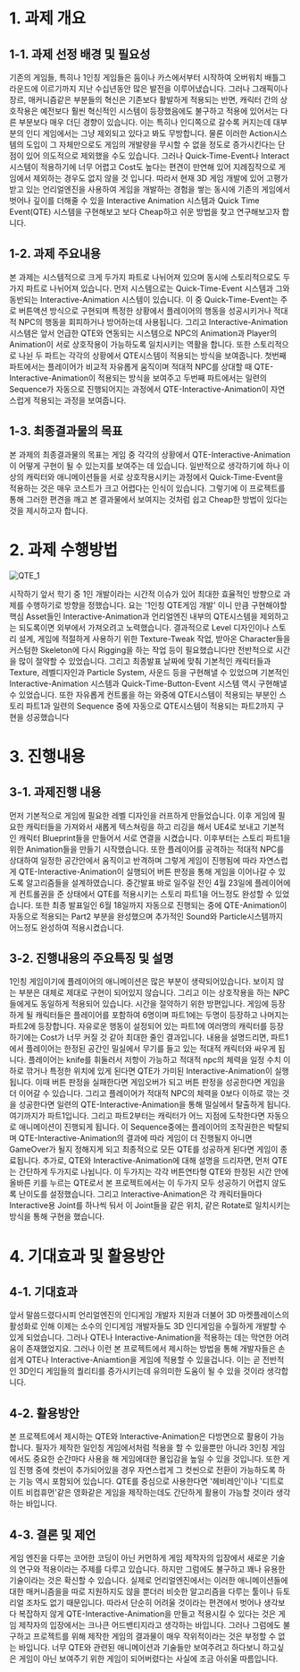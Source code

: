 # 1. 과제 개요
## 1-1. 과제 선정 배경 및 필요성
 기존의 게임들, 특히나 1인칭 게임들은 둠이나 카스에서부터 시작하여 오버워치 배틀그라운드에 이르기까지 지난 수십년동안 많은 발전을 이루어냈습니다. 그러나 그래픽이나 장르, 매커니즘같은 부분들의 혁신은 기존보다 활발하게 적용되는 반면, 캐릭터 간의 상호작용은 예전보다 훨씬 혁신적인 시스템이 등장했음에도 불구하고 적용에 있어서는 다른 부분보다 매우 더딘 경향이 있습니다. 이는 특히나 인디쪽으로 갈수록 커지는데 대부분의 인디 게임에서는 그냥 제외되고 있다고 봐도 무방합니다. 물론 이러한 Action시스템의 도입이 그 자체만으로도 게임의 개발량을 무시할 수 없을 정도로 증가시킨다는 단점이 있어 의도적으로 제외했을 수도 있습니다. 그러나 Quick-Time-Event나 Interact 시스템이 적용하기에 너무 어렵고 Cost도 높다는 편견이 만연해 있어 지례짐작으로 게임에서 제외하는 경우도 없지 않을 것 입니다. 따라서 현재 3D 게임 개발에 있어 고평가 받고 있는 언리얼엔진을 사용하여 게임을 개발하는 경험을 쌓는 동시에 기존의 게임에서 벗어나 깊이를 더해줄 수 있을 Interactive Animation 시스템과 Quick Time Event(QTE) 시스템을 구현해보고 보다 Cheap하고 쉬운 방법을 찾고 연구해보고자 합니다.

## 1-2. 과제 주요내용
 본 과제는 시스템적으로 크게 두가지 파트로 나뉘어져 있으며 동시에 스토리적으로도 두가지 파트로 나뉘어져 있습니다. 먼저 시스템으로는 Quick-Time-Event 시스템과 그와 동반되는 Interactive-Animation 시스템이 있습니다. 이 중 Quick-Time-Event는 주로 버튼액션 방식으로 구현되며 특정한 상황에서 플레이어의 행동을 성공시키거나 적대적 NPC의 행동을 회피하거나 방어하는데 사용됩니다. 그리고 Interactive-Animation 시스템은 앞서 언급한 QTE와 연동되는 시스템으로 NPC의 Animation과 Player의 Animation이 서로 상호작용이 가능하도록 일치시키는 역활을 합니다. 또한 스토리적으로 나뉜 두 파트는 각각의 상황에서 QTE시스템이 적용되는 방식을 보여줍니다. 첫번째 파트에서는 플레이어가 비교적 자유롭게 움직이며 적대적 NPC를 상대할 때 QTE-Interactive-Animation이 적용되는 방식을 보여주고 두번째 파트에서는 일련의 Sequence가 자동으로 진행되어지는 과정에서 QTE-Interactive-Animation이 자연스럽게 적용되는 과정을 보여줍니다. 
  
## 1-3. 최종결과물의 목표
 본 과제의 최종결과물의 목표는 게임 중 각각의 상황에서 QTE-Interactive-Animation이 어떻게 구현이 될 수 있는지를 보여주는 데 있습니다. 일반적으로 생각하기에 하나 이상의 캐릭터와 애니메이션들을 서로 상호작용시키는 과정에서 Quick-Time-Event을 적용하는 것은 매우 코스트가 크고 어렵다는 인식이 있습니다. 그렇기에 이 프로젝트를 통해 그러한 편견을 깨고 본 결과물에서 보여지는 것처럼 쉽고 Cheap한 방법이 있다는 것을 제시하고자 합니다.    

# 2. 과제 수행방법
![QTE_1](https://user-images.githubusercontent.com/38785553/123752448-bfb69a80-d8f3-11eb-8c35-f9455a7cecae.png)

 시작하기 앞서 학기 중 1인 개발이라는 시간적 이슈가 있어 최대한 효율적인 방향으로 과제를 수행하기로 방향을 정했습니다. 요는 '1인칭 QTE게임 개발' 이니 만큼 구현해야할 핵심 Asset들인 Interactive-Animation과 언리얼엔진 내부의 QTE시스템을 제외하고는 되도록이면 외부에서 가져오려고 노력했습니다. 결과적으로 Level 디자인이나 스토리 설계, 게임에 적절하게 사용하기 위한 Texture-Tweak 작업, 받아온 Character들을 커스텀한 Skeleton에 다시 Rigging을 하는 작업 등이 필요했습니다만 전반적으로 시간을 많이 절약할 수 있었습니다. 그리고 최종발표 날짜에 맞춰 기본적인 캐릭터들과 Texture, 레벨디자인과 Particle System, 사운드 등을 구현해낼 수 있었으며 기본적인 Interactive-Animation 시스템과 Quick-Time-Button-Event 시스템 역시 구현해낼 수 있었습니다. 또한 자유롭게 컨트롤을 하는 와중에 QTE시스템이 적용되는 부분인 스토리 파트1과 일련의 Sequence 중에 자동으로 QTE시스템이 적용되는 파트2까지 구현을 성공했습니다
 
 # 3. 진행내용
 ## 3-1. 과제진행 내용
 먼저 기본적으로 게임에 필요한 레벨 디자인을 러프하게 만들었습니다. 이후 게임에 필요한 캐릭터들을 가져와서 새롭게 텍스쳐링을 하고 리깅을 해서 UE4로 보내고 기본적인 캐릭터 Blueprint들을 만들어서 서로 연결을 시켰습니다. 이후부터는 스토리 파트1을 위한 Animation들을 만들기 시작했습니다. 또한 플레이어를 공격하는 적대적 NPC를 상대하여 일정한 공간안에서 움직이고 반격하며 그렇게 게임이 진행됨에 따라 자연스럽게 QTE-Interactive-Animation이 실행되어 버튼 판정을 통해 게임을 이어나갈 수 있도록 알고리즘들을 설계하였습니다. 중간발표 바로 일주일 전인 4월 23일에 플레이어에게 컨트롤권을 준 상태에서 QTE를 적용시키는 스토리 파트1을 어느정도 완성할 수 있었습니다. 또한 최종 발표일인 6월 18일까지 자동으로 진행되는 중에 QTE-Animation이 자동으로 적용되는 Part2 부분을 완성했으며 추가적인 Sound와 Particle시스템까지 어느정도 완성하여 적용시켰습니다.  

## 3-2. 진행내용의 주요특징 및 설명
 1인칭 게임이기에 플레이어의 애니메이션은 많은 부분이 생략되어있습니다. 보이지 않는 부분은 대체로 제대로 구현이 되어있지 않습니다. 그리고 이는 상호작용을 하는 NPC들에게도 동일하게 적용되어 있습니다. 시간을 절약하기 위한 방편입니다. 게임에 등장하게 될 캐릭터들은 플레이어를 포함하여 6명이며 파트1에는 두명이 등장하고 나머지는 파트2에 등장합니다. 자유로운 행동이 설정되어 있는 파트1에 여러명의 캐릭터를 등장하기에는 Cost가 너무 커질 것 같아 최대한 줄인 결과입니다. 내용을 설명드리면, 파트1에서 플레이어는 한정된 공간인 밀실에서 무기를 들고 있는 적대적 캐릭터와 싸우게 됩니다. 플레이어는 knife를 휘둘러서 저항이 가능하고 적대적 npc의 체력을 일정 수치 이하로 깎거나 특정한 위치에 있게 된다면 QTE가 가미된 Interactive-Animation이 실행됩니다. 이때 버튼 판정을 실패한다면 게임오버가 되고 버튼 판정을 성공한다면 게임을 더 이어갈 수 있습니다. 그리고 플레이어가 적대적 NPC의 체력을 0보다 이하로 깎는 것을 성공한다면 일련의 QTE-Interactive-Animation을 통해 밀실에서 탈출하게 됩니다. 여기까지가 파트1입니다. 그리고 파트2부터는 캐릭터가 어느 지점에 도착한다면 자동으로 애니메이션이 진행되게 됩니다. 이 Sequence중에는 플레이어의 조작권한은 박탈되며 QTE-Interactive-Animation의 결과에 따라 게임이 더 진행될지 아니면 GameOver가 될지 정해지게 되고 최종적으로 모든 QTE를 성공하게 된다면 게임이 종료됩니다.
 추가로, QTE와 Interactive-Animation에 대해 설명을 드리자면, 먼저 QTE는 간단하게 두가지로 나뉩니다. 이 두가지는 각각 버튼연타형 QTE와 한정된 시간 안에 올바른 키를 누르는 QTE로서 본 프로젝트에서는 이 두가지 모두 성공하기 어렵지 않도록 난이도를 설정했습니다. 그리고 Interactive-Animation은 각 캐릭터들마다 Interactive용 Joint를 하나씩 둬서 이 Joint들을 같은 위치, 같은 Rotate로 일치시키는 방식을 통해 구현을 했습니다. 
 
 # 4. 기대효과 및 활용방안
 ## 4-1. 기대효과
 앞서 말씀드렸다시피 언리얼엔진의 인디게임 개발자 지원과 더불어 3D 마켓플레이스의 활성화로 인해 이제는 소수의 인디게임 개발자들도 3D 인디게임을 수월하게 개발할 수 있게 되었습니다. 그러나 QTE나 Interactive-Animation을 적용하는 데는 막연한 어려움이 존재했었지요. 그러나 이런 본 프로젝트에서 제시하는 방법을 통해 개발자들은 손쉽게 QTE나 Interactive-Aniamtion을 게임에 적용할 수 있을겁니다. 이는 곧 전반적인 3D인디 게임들의 퀄리티를 증가시키는데 유의미한 도움이 될 수 있을 것이라 생각합니다.  

## 4-2. 활용방안
 본 프로젝트에서 제시하는 QTE와 Interactive-Animation은 다방면으로 활용이 가능합니다. 필자가 제작한 일인칭 게임에서처럼 적용을 할 수 있을뿐만 아니라 3인칭 게임에서도 중요한 순간마다 사용을 해 게임에대한 몰입감을 높일 수 있을 것입니다. 또한 게임 진행 중에 컷씬이 추가되어있을 경우 자연스럽게 그 컷씬으로 전환이 가능하도록 하는 기능 역시 포함되어 있습니다. QTE를 중심으로 사용한다면 '헤비레인'이나 '디트로이트 비컴휴먼'같은 영화같은 게임을 제작하는데도 간단하게 활용이 가능할 것이라 생각하는 바입니다.
 
## 4-3. 결론 및 제언
 게임 엔진을 다루는 코어한 코딩이 아닌 커먼하게 게임 제작자의 입장에서 새로운 기술의 연구와 적용이라는 주제를 다루고 있습니다. 하지만 그럼에도 불구하고 꽤나 유용한 기술이라는 것은 확신할 수 있습니다. 실제로 언리얼엔진에서는 이러한 애니메이션들에 대한 매커니즘을을 따로 지원하지도 않을 뿐더러 비슷한 알고리즘을 다루는 툴이나 듀토리얼 조차도 없기 때문입니다. 따라서 단순히 어려울 것이라는 편견에서 벗어나 생각보다 복잡하지 않게 QTE-Interactive-Animation을 만들고 적용시킬 수 있다는 것은 게임 제작자의 입장에서는 크나큰 어드밴티지라고 생각하는 바입니다. 
 그러나 그럼에도 불구하고 프로젝트를 위해 제작한 게임의 결과물이 매우 작위적이라는 것은 부정할 수 없는 바입니다. 너무 QTE와 관련된 애니메이션과 기술들만 보여주려고 하다보니 하고싶은 게임이 아닌 보여주기 위한 게임이 되어버렸다는 사실에 조금 아쉬울 따름입니다. 
